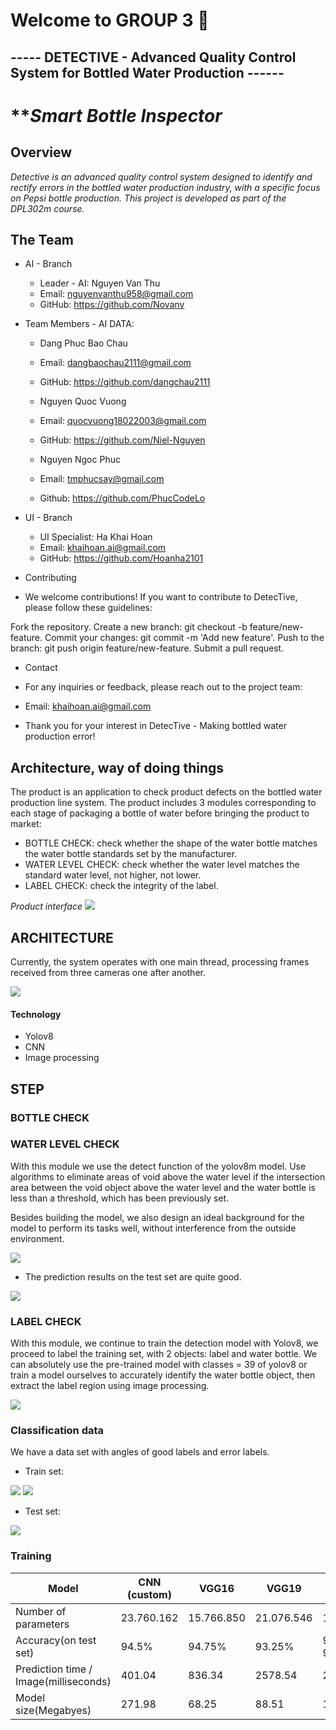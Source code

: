 # **Welcome to GROUP 3 💞**
## **----- DETECTIVE - Advanced Quality Control System for Bottled Water Production ------**

# ***Smart Bottle Inspector*

## **Overview**

*Detective is an advanced quality control system designed to identify and rectify errors in the bottled water production industry, with a specific focus on Pepsi bottle production. This project is developed as part of the DPL302m course.*

## **The Team**

- AI - Branch

    + Leader - AI: Nguyen Van Thu 
    + Email: nguyenvanthu958@gmail.com
    + GitHub: https://github.com/Novanv

- Team Members - AI DATA:
    + Dang Phuc Bao Chau
    + Email: dangbaochau2111@gmail.com
    + GitHub: https://github.com/dangchau2111

    + Nguyen Quoc Vuong
    + Email: quocvuong18022003@gmail.com
    + GitHub: https://github.com/Niel-Nguyen

    + Nguyen Ngoc Phuc
    + Email: tmphucsay@gmail.com
    + Github: https://github.com/PhucCodeLo

- UI - Branch
    + UI Specialist: Ha Khai Hoan
    + Email: khaihoan.ai@gmail.com
    + GitHub: https://github.com/Hoanha2101



- Contributing
+ We welcome contributions! If you want to contribute to DetecTive, please follow these guidelines:

Fork the repository.
Create a new branch: git checkout -b feature/new-feature.
Commit your changes: git commit -m 'Add new feature'.
Push to the branch: git push origin feature/new-feature.
Submit a pull request.

- Contact
+ For any inquiries or feedback, please reach out to the project team:

+ Email: khaihoan.ai@gmail.com
+ Thank you for your interest in DetecTive - Making bottled water production error!


## **Architecture, way of doing things**

The product is an application to check product defects on the bottled water production line system.
The product includes 3 modules corresponding to each stage of packaging a bottle of water before bringing the product to market:

- BOTTLE CHECK: check whether the shape of the water bottle matches the water bottle standards set by the manufacturer.
- WATER LEVEL CHECK: check whether the water level matches the standard water level, not higher, not lower.
- LABEL CHECK: check the integrity of the label.

*Product interface*
<img src="illustration/APP.png">

## **ARCHITECTURE**

Currently, the system operates with one main thread, processing frames received from three cameras one after another.

<img src="illustration/architecture.png">

#### **Technology**
<ul>
<li>Yolov8</li>
<li>CNN</li>
<li>Image processing</li>
</ul>


## **STEP**

### **BOTTLE CHECK**



### **WATER LEVEL CHECK**

With this module we use the detect function of the yolov8m model. Use algorithms to eliminate areas of void above the water level if the intersection area between the void object above the water level and the water bottle is less than a threshold, which has been previously set.

Besides building the model, we also design an ideal background for the model to perform its tasks well, without interference from the outside environment.

<img src="illustration/tech_label.png">

+ The prediction results on the test set are quite good.

<img src="illustration/val_batch1_pred.jpg">

### **LABEL CHECK**

With this module, we continue to train the detection model with Yolov8, we proceed to label the training set, with 2 objects: label and water bottle. We can absolutely use the pre-trained model with classes = 39 of yolov8 or train a model ourselves to accurately identify the water bottle object, then extract the label region using image processing.

<img src="illustration/line_label.png">

### **Classification data**

We have a data set with angles of good labels and error labels.

+ Train set:
<img src="illustration/visual_label_1.png">
<img src="illustration/visual_label_2.png">

+ Test set:
<img src="illustration/visual_test_label.png">

### **Training**

| Model	| CNN (custom) | VGG16 | VGG19 | RESNET18 |	RESNET34 |
| -----	| ------------ | ----- | ----- | -------- |	-------- |
| Number of parameters | 23.760.162 |15.766.850 | 21.076.546 |12.600.450 | 23.290.178 |
| Accuracy(on test set) | 94.5% | 94.75% | 93.25% |	97%	95.75% |
| Prediction time / Image(milliseconds) | 401.04 | 836.34 | 2578.54	| 2676.74 |	3315.06 |
| Model size(Megabyes) | 271.98 | 68.25 | 88.51 | 144.55 | 267.19 |







